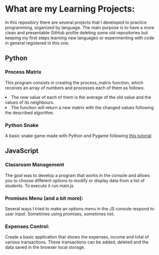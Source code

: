 # What are my Learning Projects:

In this repository there are several projects that I developed to practice programming, organized by language. The main purpose is to have a more clean and presentable GitHub profile deleting some old repositories but keeping my first steps learning new languages or experimenting with code in general registered in this one.


## Python

### Process Matrix

This program consists in creating the process_matrix function, which receives an array of numbers and processes each of them as follows:

<li>The new value of each of them is the average of the old value and the values of its neighbours.</li>
<li>The function will return a new matrix with the changed values following the described algorithm.</li>

### Python Snake

A basic snake game made with Python and Pygame following <a href="https://www.edureka.co/blog/snake-game-with-pygame/">this tutorial</a>

## JavaScript

### Classroom Management

The goal was to develop a program that works in the console and allows you to choose different options to modify or display data from a list of students. To execute it run main.js

### Promises Menu (and a bit more):

Several ways I tried to make an options menu in the JS console respond to user input. Sometimes using promises, sometimes not. 

### Expenses Control:

Create a basic application that shows the expenses, income and total of various transactions. These transactions can be added, deleted and the data saved in the browser local storage.